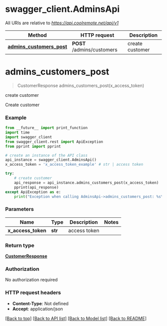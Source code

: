 # swagger_client.AdminsApi

All URIs are relative to *https://api.coolremote.net/api/v1*

Method | HTTP request | Description
------------- | ------------- | -------------
[**admins_customers_post**](AdminsApi.md#admins_customers_post) | **POST** /admins/customers | create customer

# **admins_customers_post**
> CustomerResponse admins_customers_post(x_access_token)

create customer

Create customer

### Example
```python
from __future__ import print_function
import time
import swagger_client
from swagger_client.rest import ApiException
from pprint import pprint

# create an instance of the API class
api_instance = swagger_client.AdminsApi()
x_access_token = 'x_access_token_example' # str | access token

try:
    # create customer
    api_response = api_instance.admins_customers_post(x_access_token)
    pprint(api_response)
except ApiException as e:
    print("Exception when calling AdminsApi->admins_customers_post: %s\n" % e)
```

### Parameters

Name | Type | Description  | Notes
------------- | ------------- | ------------- | -------------
 **x_access_token** | **str**| access token | 

### Return type

[**CustomerResponse**](CustomerResponse.md)

### Authorization

No authorization required

### HTTP request headers

 - **Content-Type**: Not defined
 - **Accept**: application/json

[[Back to top]](#) [[Back to API list]](../README.md#documentation-for-api-endpoints) [[Back to Model list]](../README.md#documentation-for-models) [[Back to README]](../README.md)

